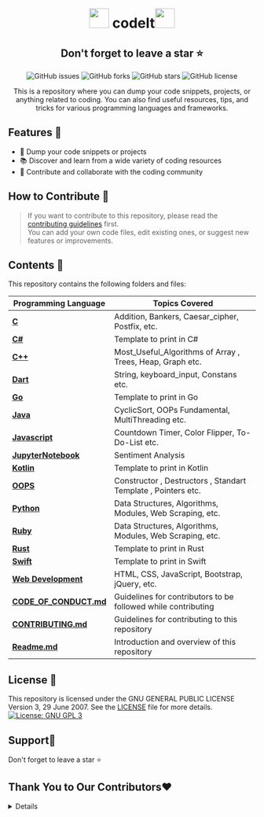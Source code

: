 <h1 align="center">
  <img src="https://octodex.github.com/images/original.png" width="40" /> codeIt<img src="https://octodex.github.com/images/original.png" width="40" />
</h1>

<div align="center">
    
  <h2>Don't forget to leave a star ⭐️</h2>

  ![GitHub issues](https://img.shields.io/github/issues/tenzopy/codeIt)
  ![GitHub forks](https://img.shields.io/github/forks/tenzopy/codeIt)
  ![GitHub stars](https://img.shields.io/github/stars/tenzopy/codeIt)
  ![GitHub license](https://img.shields.io/github/license/tenzopy/codeIt)

  <p>This is a repository where you can dump your code snippets, projects, or anything related to coding. You can also find useful resources, tips, and tricks for various programming languages and frameworks.</p>
</div>

## Features 💪

- 📁 Dump your code snippets or projects
- 📚 Discover and learn from a wide variety of coding resources
- 🌟 Contribute and collaborate with the coding community

## How to Contribute 📄

> If you want to contribute to this repository, please read the [contributing guidelines](https://github.com/tenzopy/codeIt/blob/main/CONTRIBUTING.md) first. <br>
> You can add your own code files, edit existing ones, or suggest new features or improvements.

## Contents 📖

This repository contains the following folders and files:

| Programming Language | Topics Covered |
|----------------------|----------------|
| **[C](c)** | Addition, Bankers, Caesar_cipher, Postfix, etc. |
| **[C#](c#)** | Template to print in C# |
| **[C++](cpp)** | Most_Useful_Algorithms of Array , Trees, Heap, Graph etc. |
| **[Dart](dart)** | String, keyboard_input, Constans etc. |
| **[Go](go)** | Template to print in Go |
| **[Java](java)** | CyclicSort, OOPs Fundamental, MultiThreading etc. |
| **[Javascript](javascript)** | Countdown Timer, Color Flipper, To-Do-List etc. |
| **[JupyterNotebook](jupyterNotebook)** | Sentiment Analysis |
| **[Kotlin](kotlin)** | Template to print in Kotlin |
| **[OOPS](OOPS)** | Constructor , Destructors , Standart Template , Pointers etc.|
| **[Python](python)** | Data Structures, Algorithms, Modules, Web Scraping, etc. |
| **[Ruby](ruby)** | Data Structures, Algorithms, Modules, Web Scraping, etc. |
| **[Rust](rust)** | Template to print in Rust |
| **[Swift](swift)** | Template to print in Swift |
| **[Web Development](web)** | HTML, CSS, JavaScript, Bootstrap, jQuery, etc. |
| **[CODE_OF_CONDUCT.md](CODE_OF_CONDUCT.md)** | Guidelines for contributors to be followed while contributing |
| **[CONTRIBUTING.md](CONTRIBUTING.md)** | Guidelines for contributing to this repository |
| **[Readme.md](README.md)** | Introduction and overview of this repository |



## License 🪪

This repository is licensed under the  GNU GENERAL PUBLIC LICENSE Version 3, 29 June 2007. See the [LICENSE](https://github.com/tenzopy/codeIt/blob/main/LICENSE) file for more details.
[![License: GNU GPL 3](https://img.shields.io/github/license/tenzopy/codeIt)](https://github.com/tenzopy/codeIt/blob/main/LICENSE)

## Support🙏

Don't forget to leave a star ⭐️


## Thank You to Our Contributors❤️
<details>
<Link href="https://github.com/tenzopy/codeIt/graphs/contributors">
  <img src="https://contrib.rocks/image?repo=tenzopy/codeIt" />
<Link/>
</details>
